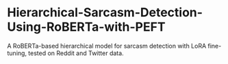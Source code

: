 # Hierarchical-Sarcasm-Detection-Using-RoBERTa-with-PEFT
A RoBERTa-based hierarchical model for sarcasm detection with LoRA fine-tuning, tested on Reddit and Twitter data.
